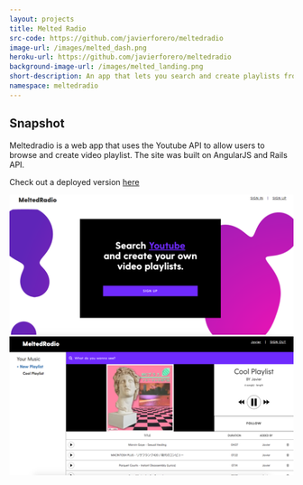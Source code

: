 ```yaml
---
layout: projects
title: Melted Radio
src-code: https://github.com/javierforero/meltedradio
image-url: /images/melted_dash.png
heroku-url: https://github.com/javierforero/meltedradio
background-image-url: /images/melted_landing.png
short-description: An app that lets you search and create playlists from youtube
namespace: meltedradio
---
```


<div class="project__left">
  <div class="project__left__text">
    <h2>Snapshot</h2>
    <p>Meltedradio is a web app that uses the Youtube API to allow users to browse and create
    video playlist. The site was built on AngularJS and Rails API.</p>
    <p>Check out a deployed version <a href="https://meltedradio.herokuapp.com/#/" target="_blank">here</a></p>
  </div>  
</div>
<div class="project__right">
  <img src="/images/melted_landing.png" />
  <img src="/images/melted_dash.png" />
</div>
